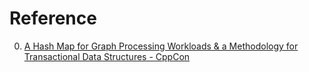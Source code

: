 # Reference

0. [A Hash Map for Graph Processing Workloads & a Methodology for Transactional Data Structures - CppCon](https://www.youtube.com/watch?v=aeC8yCwQJ-E)

